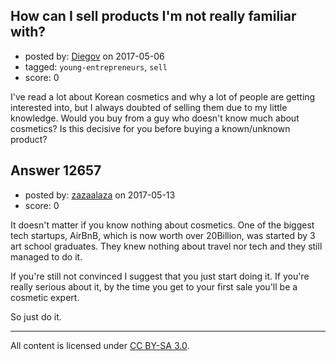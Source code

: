 ## How can I sell products I'm not really familiar with?

- posted by: [Diegov](https://stackexchange.com/users/2759103/diegov) on 2017-05-06
- tagged: `young-entrepreneurs`, `sell`
- score: 0

I've read a lot about Korean cosmetics and why a lot of people are getting interested into, but I always doubted of selling them due to my little knowledge. Would you buy from a guy who doesn't know much about cosmetics? Is this decisive for you before buying a known/unknown product?


## Answer 12657

- posted by: [zazaalaza](https://stackexchange.com/users/4672194/zazaalaza) on 2017-05-13
- score: 0

It doesn't matter if you know nothing about cosmetics. One of the biggest tech startups, AirBnB, which is now worth over 20Billion, was started by 3 art school graduates. They knew nothing about travel nor tech and they still managed to do it.

If you're still not convinced I suggest that you just start doing it. If you're really serious about it, by the time you get to your first sale you'll be a cosmetic expert.

So just do it.



---

All content is licensed under [CC BY-SA 3.0](https://creativecommons.org/licenses/by-sa/3.0/).
